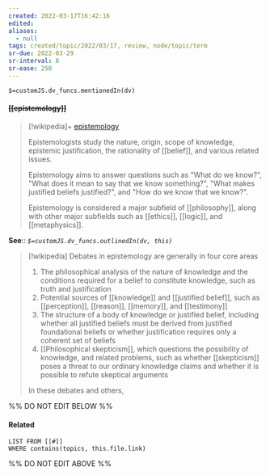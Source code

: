 ```yaml
---
created: 2022-03-17T16:42:16 
edited: 
aliases:
  - null
tags: created/topic/2022/03/17, review, node/topic/term
sr-due: 2022-03-29
sr-interval: 8
sr-ease: 250
---
```

`$=customJS.dv_funcs.mentionedIn(dv)`

#### <s class="topic-title">[[epistemology]]</s>

> [!wikipedia]+ [epistemology](https://en.wikipedia.org/wiki/Epistemology)
> 
> Epistemologists study the nature, origin, scope of knowledge, epistemic justification, the rationality of [[belief]], and various related issues. 
> 
> Epistemology aims to answer questions such as "What do we know?", "What does it mean to say that we know something?", "What makes justified beliefs justified?", and "How do we know that we know?".
> 
> Epistemology is considered a major subfield of [[philosophy]], along with other major subfields such as [[ethics]], [[logic]], and [[metaphysics]].

**See**::
*`$=customJS.dv_funcs.outlinedIn(dv, this)`*

> [!wikipedia] Debates in epistemology are generally in four core areas
> 
> 1. The philosophical analysis of the nature of knowledge and the conditions required for a belief to constitute knowledge, such as truth and justification
> 2. Potential sources of [[knowledge]] and [[justified belief]], such as [[perception]], [[reason]], [[memory]], and [[testimony]]
> 3. The structure of a body of knowledge or justified belief, including whether all justified beliefs must be derived from justified foundational beliefs or whether justification requires only a coherent set of beliefs
> 4. [[Philosophical skepticism]], which questions the possibility of knowledge, and related problems, such as whether [[skepticism]] poses a threat to our ordinary knowledge claims and whether it is possible to refute skeptical arguments
> 
> In these debates and others, 
>

%% DO NOT EDIT BELOW %%

#### Related 

```dataview
LIST FROM [[#]]
WHERE contains(topics, this.file.link)
```
%% DO NOT EDIT ABOVE %%
